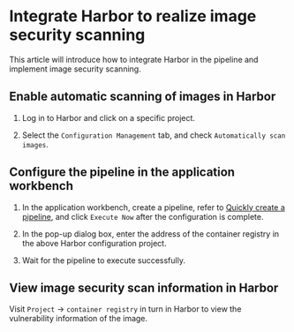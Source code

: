 # Integrate Harbor to realize image security scanning

This article will introduce how to integrate Harbor in the pipeline and implement image security scanning.

## Enable automatic scanning of images in Harbor

1. Log in to Harbor and click on a specific project.

    

2. Select the `Configuration Management` tab, and check `Automatically scan images`.

    

## Configure the pipeline in the application workbench

1. In the application workbench, create a pipeline, refer to [Quickly create a pipeline](deploypipline.md), and click `Execute Now` after the configuration is complete.

    

1. In the pop-up dialog box, enter the address of the container registry in the above Harbor configuration project.

    

1. Wait for the pipeline to execute successfully.

## View image security scan information in Harbor

Visit `Project` → `container registry` in turn in Harbor to view the vulnerability information of the image.

